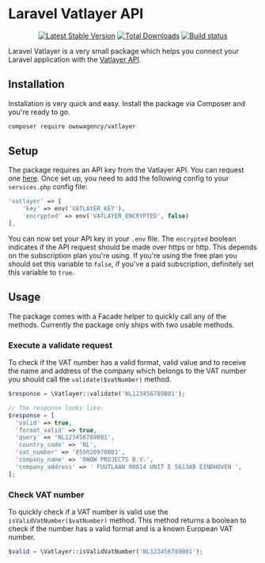 # Laravel Vatlayer API

<p align="center">
<a href="https://packagist.org/packages/owowagency/laravel-vatlayer"><img src="https://poser.pugx.org/owowagency/laravel-vatlayer/v/stable" alt="Latest Stable Version"></a>
<a href="https://packagist.org/packages/owowagency/laravel-vatlayer"><img src="https://poser.pugx.org/owowagency/laravel-vatlayer/downloads" alt="Total Downloads"></a>
<a href="https://travis-ci.org/owowagency/laravel-vatlayer"><img src="https://travis-ci.org/owowagency/laravel-vatlayer.svg?branch=master" alt="Build status"></a>
</p>

Laravel Vatlayer is a very small package which helps you connect your Laravel application with the [Vatlayer API](https://vatlayer.com/).

## Installation

Installation is very quick and easy. Install the package via Composer and you're ready to go.

```bash
composer require owowagency/vatlayer
```

## Setup

The package requires an API key from the Vatlayer API. You can request one [here](https://vatlayer.com/product). Once set up, you need to add the following config to your `services.php` config file:

```php
'vatlayer' => [
    'key' => env('VATLAYER_KEY'),
    'encrypted' => env('VATLAYER_ENCRYPTED', false)
],
```

You can now set your API key in your `.env` file. The `encrypted` boolean indicates if the API request should be made over https or http. This depends on the subscription plan you're using. If you're using the free plan you should set this variable to `false`, if you've a paid subscription, definitely set this variable to `true`.

## Usage

The package comes with a Facade helper to quickly call any of the methods. Currently the package only ships with two usable methods.

### Execute a validate request

To check if the VAT number has a valid format, valid value and to receive the name and address of the company which belongs to the VAT number you should call the `validate($vatNumber)` method.

```php
$response = \Vatlayer::validate('NL123456789B01');

// The response looks like: 
$response = [
  'valid' => true,
  'format_valid' => true,
  'query' => 'NL123456789B01',
  'country_code' => 'NL',
  'vat_number' => '855020970B01',
  'company_name' => 'OWOW PROJECTS B.V.',
  'company_address' => ' FUUTLAAN 00014 UNIT E 5613AB EINDHOVEN ',
];
```

### Check VAT number 

To quickly check if a VAT number is valid use the `isValidVatNumber($vatNumber)` method. This method returns a boolean to check if the number has a valid format and is a known European VAT number.

```php
$valid = \Vatlayer::isValidVatNumber('NL123456789B01');
```
